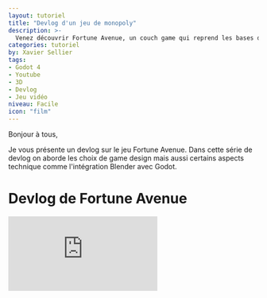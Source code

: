 ```yaml
---
layout: tutoriel
title: "Devlog d'un jeu de monopoly"
description: >-
  Venez découvrir Fortune Avenue, un couch game qui reprend les bases du jeu de monopoly
categories: tutoriel
by: Xavier Sellier
tags:
- Godot 4
- Youtube
- 3D
- Devlog
- Jeu vidéo
niveau: Facile
icon: "film"
---
```

Bonjour à tous,

Je vous présente un devlog sur le jeu Fortune Avenue. Dans cette série de devlog on aborde les choix de game design mais aussi certains aspects technique comme l'intégration Blender avec Godot.

# Devlog de Fortune Avenue
<div class="embed-container">
<iframe src="https://www.youtube.com/embed/3xKvHduW5as?si=igEANJmBfWEa1YWm&list=PLoTWnNuTLxgEgiRqVoOAKDAe02ss3qEL6" title="YouTube video player" frameborder="0" allow="accelerometer; autoplay; clipboard-write; encrypted-media; gyroscope; picture-in-picture; web-share" referrerpolicy="strict-origin-when-cross-origin" allowfullscreen></iframe>
</div>

